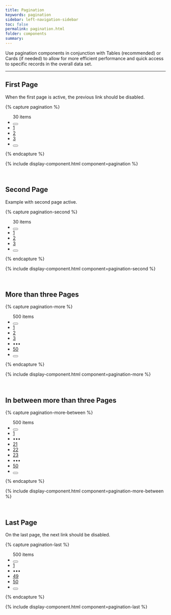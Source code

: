 ```yaml
---
title: Pagination
keywords: pagination
sidebar: left-navigation-sidebar
toc: false
permalink: pagination.html
folder: components
summary:
---
```


Use pagination components in conjunction with Tables (recommended) or Cards (if needed) to allow for more efficient performance and quick access to specific records in the overall data set.

<hr>

## First Page
When the first page is active, the previous link should be disabled.

{% capture pagination %}
<ul class="fd-pagination">
    <span class="fd-pagination__total">30 items</span>
    <li class="fd-pagination__item">
        <button class="fd-button fd-button--text fd-button--icon fd-button--small" aria-label="Previous" aria-disabled="true">
            <span class="fd-icon fd-icon--chevron-back fd-icon--small" role="presentation"></span>
        </button>
    </li>
    <li class="fd-pagination__item">
        <a href="#" class="fd-pagination__link" aria-selected="true">1</a>
    </li>
    <li class="fd-pagination__item">
        <a href="#" class="fd-pagination__link">2</a>
    </li>
    <li class="fd-pagination__item">
        <a href="#" class="fd-pagination__link">3</a>
    </li>
    <li class="fd-pagination__item">
        <button class="fd-button fd-button--text fd-button--icon fd-button--small" aria-label="Next">
            <span class="fd-icon fd-icon--chevron fd-icon--small" role="presentation"></span>
        </button>
    </li>
</ul>
{% endcapture %}

{% include display-component.html component=pagination %}

<br>

## Second Page
Example with second page active.

{% capture pagination-second %}
<ul class="fd-pagination">
    <span class="fd-pagination__total">30 items</span>
    <li class="fd-pagination__item fd-pagination__navigation">
        <button class="fd-button fd-button--text fd-button--icon fd-button--small" aria-label="Previous" aria-disabled="true">
            <span class="fd-icon fd-icon--chevron-back fd-icon--small" role="presentation"></span>
        </button>
    </li>
    <li class="fd-pagination__item">
            <a href="#" class="fd-pagination__link">1</a>
    </li>
    <li class="fd-pagination__item">
            <a href="#" class="fd-pagination__link" aria-selected="true">2</a>
    </li>
    <li class="fd-pagination__item">
            <a href="#" class="fd-pagination__link">3</a>
    </li>
    <li class="fd-pagination__item">
        <button class="fd-button fd-button--text fd-button--icon fd-button--small" aria-label="Next">
            <span class="fd-icon fd-icon--chevron fd-icon--small" role="presentation"></span>
        </button>
    </li>
</ul>
{% endcapture %}

{% include display-component.html component=pagination-second %}

<br>

## More than three Pages

{% capture pagination-more %}
<ul class="fd-pagination">
    <span class="fd-pagination__total">500 items</span>
    <li class="fd-pagination__item fd-pagination__navigation">
        <button class="fd-button fd-button--text fd-button--icon fd-button--small" aria-label="Previous" aria-disabled="true">
            <span class="fd-icon fd-icon--chevron-back fd-icon--small" role="presentation"></span>
        </button>
    </li>
    <li class="fd-pagination__item">
            <a href="#" class="fd-pagination__link">1</a>
    </li>
    <li class="fd-pagination__item">
            <a href="#" class="fd-pagination__link" aria-selected="true">2</a>
    </li>
    <li class="fd-pagination__item">
            <a href="#" class="fd-pagination__link">3</a>
    </li>
    <li class="fd-pagination__item">
    <span class="fd-pagination__more"
        aria-hidden="true"
        aria-label="..."
        role="presentation">&#8226;&#8226;&#8226;</span>
    </li>
    <li class="fd-pagination__item">
            <a href="#" class="fd-pagination__link">50</a>
    </li>
    <li class="fd-pagination__item">
        <button class="fd-button fd-button--text fd-button--icon fd-button--small" aria-label="Next">
            <span class="fd-icon fd-icon--chevron fd-icon--small" role="presentation"></span>
        </button>
    </li>
</ul>
{% endcapture %}

{% include display-component.html component=pagination-more %}

<br>

## In between more than three Pages

{% capture pagination-more-between %}
<ul class="fd-pagination">
    <span class="fd-pagination__total">500 items</span>
    <li class="fd-pagination__item fd-pagination__navigation">
        <button class="fd-button fd-button--text fd-button--icon fd-button--small" aria-label="Previous" aria-disabled="true">
            <span class="fd-icon fd-icon--chevron-back fd-icon--small" role="presentation"></span>
        </button>
    </li>
    <li class="fd-pagination__item">
        <a href="#" class="fd-pagination__link">1</a>
    </li>
    <li class="fd-pagination__item">
        <span class="fd-pagination__more"
            aria-hidden="true"
            aria-label="..."
            role="presentation">&#8226;&#8226;&#8226;</span>
    </li>
    <li class="fd-pagination__item">
        <a href="#" class="fd-pagination__link">21</a>
    </li>
    <li class="fd-pagination__item">
        <a href="#" class="fd-pagination__link" aria-selected="true">22</a>
    </li>
    <li class="fd-pagination__item">
        <a href="#" class="fd-pagination__link">23</a>
    </li>
    <li class="fd-pagination__item">
        <span class="fd-pagination__more"
            aria-hidden="true"
            aria-label="..."
            role="presentation">&#8226;&#8226;&#8226;</span>
    </li>
    <li class="fd-pagination__item">
            <a href="#" class="fd-pagination__link">50</a>
    </li>
    <li class="fd-pagination__item">
        <button class="fd-button fd-button--text fd-button--icon fd-button--small" aria-label="Next">
            <span class="fd-icon fd-icon--chevron fd-icon--small" role="presentation"></span>
        </button>
    </li>
</ul>
{% endcapture %}

{% include display-component.html component=pagination-more-between %}

<br>

## Last Page
On the last page, the next link should be disabled.

{% capture pagination-last %}
<ul class="fd-pagination">
    <span class="fd-pagination__total">500 items</span>
    <li class="fd-pagination__item fd-pagination__navigation">
        <button class="fd-button fd-button--text fd-button--icon fd-button--small" aria-label="Previous" aria-disabled="true">
            <span class="fd-icon fd-icon--chevron-back fd-icon--small" role="presentation"></span>
        </button>
    </li>
    <li class="fd-pagination__item">
        <a href="#" class="fd-pagination__link">1</a>
    </li>
    <li class="fd-pagination__item">
        <span class="fd-pagination__more"
            aria-hidden="true"
            aria-label="..."
            role="presentation">&#8226;&#8226;&#8226;</span>
    </li>
        <li class="fd-pagination__item">
            <a href="#" class="fd-pagination__link">49</a>
        </li>
    <li class="fd-pagination__item">
            <a href="#" class="fd-pagination__link" aria-selected="true">50</a>
    </li>
    <li class="fd-pagination__item">
        <button class="fd-button fd-button--text fd-button--icon fd-button--small" aria-label="Next">
            <span class="fd-icon fd-icon--chevron fd-icon--small" role="presentation"></span>
        </button>
    </li>
</ul>
{% endcapture %}

{% include display-component.html component=pagination-last %}
